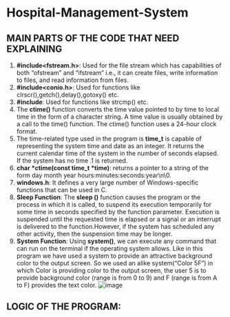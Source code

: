 # Hospital-Management-System
## MAIN PARTS OF THE CODE THAT NEED EXPLAINING
1) **#include<fstream.h>**: Used for the file stream which has capabilities of both “ofstream” and “ifstream” i.e., it can create files, write information to files, and read information from files.
2) **#include<conio.h>**: Used for functions like clrscr(),getch(),delay(),gotoxy() etc.
3) **#include<string>**: Used for functions like strcmp() etc.
4) The **ctime()** function converts the time value pointed to by time to local time in the form of a character string. A time value is usually obtained by a call to the time() function. The ctime() function uses a 24-hour clock format.
5) The time-related type used in the program is **time_t** is capable of representing the system time and date as an integer. It returns the current calendar time of the system in the number of seconds elapsed. If the system has no time .1 is returned.
6) **char *ctime(const time_t *time)**: returns a pointer to a string of the form day month year hours:minutes:seconds:year\n\0.
7) **windows.h**: It defines a very large number of Windows-specific functions that can be used in C.
8) **Sleep Function**: The **sleep ()** function causes the program or the process in which it is called, to suspend its execution temporarily for some time in seconds specified by the function parameter. Execution is suspended until the requested time is elapsed or a signal or an interrupt is delivered to the function.However, if the system has scheduled any other activity, then the suspension time may be longer.
9) **System Function**: Using **system()**, we can execute any command that can run on the terminal if the operating system allows. Like in this program we have used a system to provide an attractive background color to the output screen. So we used an alike system(“Color 5F”) in which Color is providing color to the output screen, the user 5 is to provide background color (range is from 0 to 9) and F (range is from A to F) provides the text color.
  ![image](https://user-images.githubusercontent.com/80753977/175810117-caa77eb3-e854-4709-8096-08557d69b0b7.png)

  ## LOGIC OF THE PROGRAM:
  
